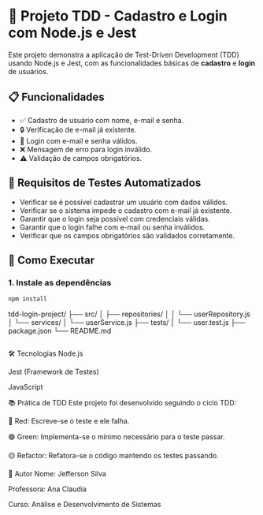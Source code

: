 # 🧪 Projeto TDD - Cadastro e Login com Node.js e Jest

Este projeto demonstra a aplicação de Test-Driven Development (TDD) usando Node.js e Jest, com as funcionalidades básicas de **cadastro** e **login** de usuários.

## 📋 Funcionalidades

- ✅ Cadastro de usuário com nome, e-mail e senha.
- 🔒 Verificação de e-mail já existente.
- 🔑 Login com e-mail e senha válidos.
- ❌ Mensagem de erro para login inválido.
- ⚠️ Validação de campos obrigatórios.

## 🧪 Requisitos de Testes Automatizados

- Verificar se é possível cadastrar um usuário com dados válidos.
- Verificar se o sistema impede o cadastro com e-mail já existente.
- Garantir que o login seja possível com credenciais válidas.
- Garantir que o login falhe com e-mail ou senha inválidos.
- Verificar que os campos obrigatórios são validados corretamente.

## 🚀 Como Executar

### 1. Instale as dependências

```bash
npm install
```
tdd-login-project/
├── src/
│   ├── repositories/
│   │   └── userRepository.js
│   └── services/
│       └── userService.js
├── tests/
│   └── user.test.js
├── package.json
└── README.md
```
```
🛠 Tecnologias
Node.js

Jest (Framework de Testes)

JavaScript

📚 Prática de TDD
Este projeto foi desenvolvido seguindo o ciclo TDD:

🔴 Red: Escreve-se o teste e ele falha.

🟢 Green: Implementa-se o mínimo necessário para o teste passar.

🟡 Refactor: Refatora-se o código mantendo os testes passando.

👥 Autor
Nome: Jefferson Silva

Professora: Ana Claudia

Curso: Análise e Desenvolvimento de Sistemas

